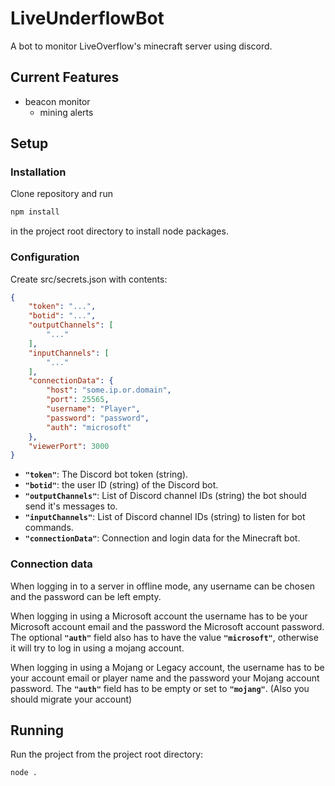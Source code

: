 # LiveUnderflowBot

A bot to monitor LiveOverflow's minecraft server using discord.

## Current Features
 - beacon monitor 
   - mining alerts

## Setup

### Installation

Clone repository and run
```bash
npm install
```
in the project root directory to install node packages.

### Configuration

Create src/secrets.json with contents:
```json
{
    "token": "...",
    "botid": "...",
    "outputChannels": [
        "..."
    ],
    "inputChannels": [
        "..."
    ],
    "connectionData": {
        "host": "some.ip.or.domain",
        "port": 25565,
        "username": "Player",
        "password": "password",
        "auth": "microsoft"
    },
    "viewerPort": 3000
}
```

 - __```"token"```__: The Discord bot token (string).
 - __```"botid"```__: the user ID (string) of the Discord bot.
 - __```"outputChannels"```__: List of Discord channel IDs (string) the bot should send it's messages to.
 - __```"inputChannels"```__:  List of Discord channel IDs (string) to listen for bot commands.
 - __```"connectionData"```__: Connection and login data for the Minecraft bot. 
 
### Connection data

When logging in to a server in offline mode, any username can be chosen and the password can be left empty.

When logging in using a Microsoft account the username has to be your Microsoft account email and the password the Microsoft account password. The optional __```"auth"```__ field also has to have the value __```"microsoft"```__, otherwise it will try to log in using a mojang account.

When logging in using a Mojang or Legacy account, the username has to be your account email or player name and the password your Mojang account password. The __```"auth"```__ field has to be empty or set to __```"mojang"```__. (Also you should migrate your account)

## Running

Run the project from the project root directory:
```bash
node .
```